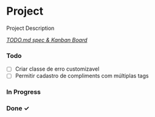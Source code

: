 # Project

Project Description

<em>[TODO.md spec & Kanban Board](https://bit.ly/3fCwKfM)</em>

### Todo

- [ ] Criar classe de erro customizavel
- [ ] Permitir cadastro de compliments com múltiplas tags

### In Progress

### Done ✓
